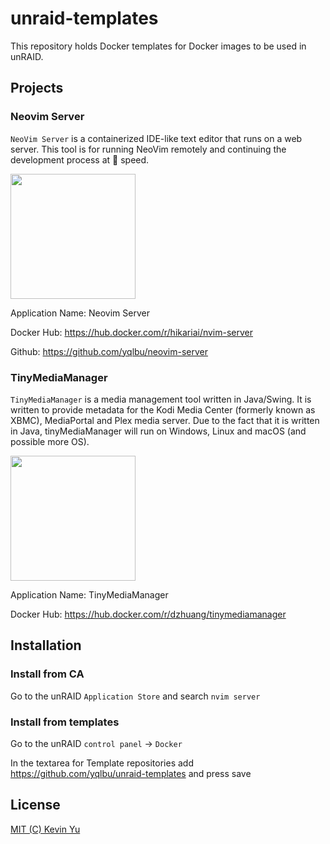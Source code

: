 # unraid-templates

This repository holds Docker templates for Docker images to be used in unRAID.

## Projects

### Neovim Server

`NeoVim Server` is a containerized IDE-like text editor that runs on a web server. This tool is for running NeoVim remotely and continuing the development process at 🚀 speed.

<img src="https://github.com/yqlbu/unraid-templates/blob/main/nvim-server/icon.png?raw=true" height="200px">

Application Name: Neovim Server

Docker Hub: https://hub.docker.com/r/hikariai/nvim-server

Github: https://github.com/yqlbu/neovim-server

### TinyMediaManager

`TinyMediaManager` is a media management tool written in Java/Swing. It is written to provide metadata for the Kodi Media Center (formerly known as XBMC), MediaPortal and Plex media server. Due to the fact that it is written in Java, tinyMediaManager will run on Windows, Linux and macOS (and possible more OS).

<img src="https://i.ibb.co/BVkZTcd/tinymediamanager.png" height="200px">

Application Name: TinyMediaManager

Docker Hub: https://hub.docker.com/r/dzhuang/tinymediamanager

## Installation

### Install from CA

Go to the unRAID `Application Store` and search `nvim server`

### Install from templates

Go to the unRAID `control panel` -> `Docker`

In the textarea for Template repositories add https://github.com/yqlbu/unraid-templates and press save

## License

[MIT (C) Kevin Yu](https://github.com/yqlbu/unraid-templates/blob/master/LICENSE)
